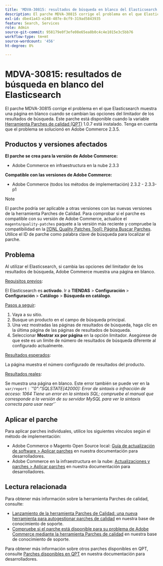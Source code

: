 ```yaml
---
title: 'MDVA-30815: resultados de búsqueda en blanco del Elasticsearch'
description: El parche MDVA-30815 corrige el problema en el que Elasticsearch muestra una página en blanco cuando se cambian las opciones del limitador de los resultados de búsqueda. Este parche está disponible cuando está instalada la [Quality Patches Tool (QPT)](/help/announcements/adobe-commerce-announcements/magento-quality-patches-released-new-tool-to-self-serve-quality-patches.md) 1.0.7. Tenga en cuenta que el problema se solucionó en Adobe Commerce 2.3.5.
exl-id: dbe41a43-e248-407e-8cf9-319ad5843935
feature: Search, Services
role: Admin
source-git-commit: 958179e0f3efe08e65ea8b0c4c4e1015e3c5bb76
workflow-type: tm+mt
source-wordcount: '456'
ht-degree: 0%

---
```


# MDVA-30815: resultados de búsqueda en blanco del Elasticsearch

El parche MDVA-30815 corrige el problema en el que Elasticsearch muestra una página en blanco cuando se cambian las opciones del limitador de los resultados de búsqueda. Este parche está disponible cuando la variable [Herramienta Parches de calidad (QPT)](/help/announcements/adobe-commerce-announcements/magento-quality-patches-released-new-tool-to-self-serve-quality-patches.md) 1.0.7 está instalado. Tenga en cuenta que el problema se solucionó en Adobe Commerce 2.3.5.

## Productos y versiones afectados

**El parche se crea para la versión de Adobe Commerce:**

* Adobe Commerce en infraestructura en la nube 2.3.3

**Compatible con las versiones de Adobe Commerce:**

* Adobe Commerce (todos los métodos de implementación) 2.3.2 - 2.3.3-p1

>[!NOTE]
>
>El parche podría ser aplicable a otras versiones con las nuevas versiones de la herramienta Parches de Calidad. Para comprobar si el parche es compatible con su versión de Adobe Commerce, actualice el `magento/quality-patches` paquete a la versión más reciente y compruebe la compatibilidad en la [[!DNL Quality Patches Tool]: Página Buscar Parches](https://devdocs.magento.com/quality-patches/tool.html#patch-grid). Utilice el ID de parche como palabra clave de búsqueda para localizar el parche.

## Problema

Al utilizar el Elasticsearch, si cambia las opciones del limitador de los resultados de búsqueda, Adobe Commerce muestra una página en blanco.

<u>Requisitos previos</u>:

El Elasticsearch es **activado**. Ir a **TIENDAS** > **Configuración** > **Configuración** > **Catálogo** > **Búsqueda en catálogo**.

<u>Pasos a seguir</u>:

1. Vaya a su sitio.
1. Busque un producto en el campo de búsqueda principal.
1. Una vez mostradas las páginas de resultados de búsqueda, haga clic en la última página de las páginas de resultados de búsqueda.
1. Seleccionar **Mostrar xx por página** en la opción limitador. Asegúrese de que este es un límite de número de resultados de búsqueda diferente al configurado actualmente.

<u>Resultados esperados</u>:

La página muestra el número configurado de resultados del producto.

<u>Resultados reales</u>:

Se muestra una página en blanco. Este error también se puede ver en la `var/report` : *\`&quot;0&quot;:&quot;SQLSTATE\[42000\]: Error de sintaxis o infracción de acceso: 1064 Tiene un error en la sintaxis SQL; compruebe el manual que corresponde a la versión de su servidor MySQL para ver la sintaxis correcta para usar near&#39;\`*

## Aplicar el parche

Para aplicar parches individuales, utilice los siguientes vínculos según el método de implementación:

* Adobe Commerce o Magento Open Source local: [Guía de actualización de software > Aplicar parches](https://devdocs.magento.com/guides/v2.4/comp-mgr/patching/mqp.html) en nuestra documentación para desarrolladores.
* Adobe Commerce en la infraestructura en la nube: [Actualizaciones y parches > Aplicar parches](https://devdocs.magento.com/cloud/project/project-patch.html) en nuestra documentación para desarrolladores.

## Lectura relacionada

Para obtener más información sobre la herramienta Parches de calidad, consulte:

* [Lanzamiento de la herramienta Parches de Calidad: una nueva herramienta para autogestionar parches de calidad](/help/announcements/adobe-commerce-announcements/magento-quality-patches-released-new-tool-to-self-serve-quality-patches.md) en nuestra base de conocimiento de soporte.
* [Compruebe si el parche está disponible para su problema de Adobe Commerce mediante la herramienta Parches de calidad](/help/support-tools/patches-available-in-qpt-tool/check-patch-for-magento-issue-with-magento-quality-patches.md) en nuestra base de conocimiento de soporte.

Para obtener más información sobre otros parches disponibles en QPT, consulte [Parches disponibles en QPT](https://devdocs.magento.com/quality-patches/tool.html#patch-grid) en nuestra documentación para desarrolladores.
